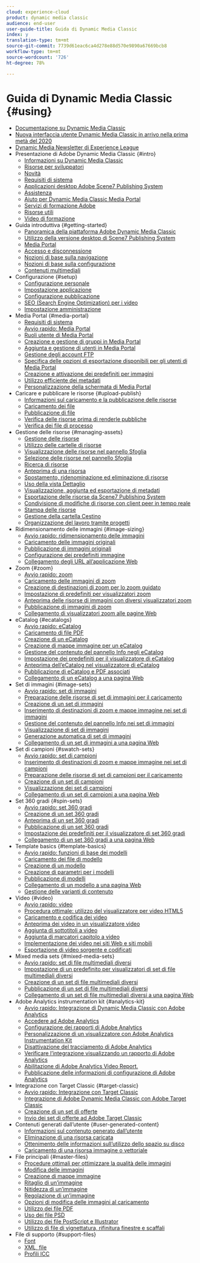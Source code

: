 ```yaml
---
cloud: experience-cloud
product: dynamic media classic
audience: end-user
user-guide-title: Guida di Dynamic Media Classic
index: y
translation-type: tm+mt
source-git-commit: 7739d61eac6ca4d278e88d570e9890a67669bcb8
workflow-type: tm+mt
source-wordcount: '726'
ht-degree: 78%

---
```



# Guida di Dynamic Media Classic {#using}

+ [Documentazione su Dynamic Media Classic](home.md)
+ [Nuova interfaccia utente Dynamic Media Classic in arrivo nella prima metà del 2020](new-ui-2020.md)
+ [Dynamic Media Newsletter di Experience League](dynamic-media-newsletter.md)
+ Presentazione di Adobe Dynamic Media Classic {#intro}
   + [Informazioni su Dynamic Media Classic](introduction.md)
   + [Risorse per sviluppatori](developer-resources.md)
   + [Novità](whats-new.md)
   + [Requisiti di sistema](system-requirements.md)
   + [Applicazioni desktop Adobe Scene7 Publishing System](scene7-publishing-system-desktop-applications.md)
   + [Assistenza](support.md)
   + [Aiuto per Dynamic Media Classic Media Portal](help-scene7-media-portal.md)
   + [Servizi di formazione Adobe](training-services.md)
   + [Risorse utili](popular-resources.md)
   + [Video di formazione](training-videos.md)
+ Guida introduttiva {#getting-started}
   + [Panoramica della piattaforma Adobe Dynamic Media Classic](scene7-platform-overview.md)
   + [Utilizzo della versione desktop di Scene7 Publishing System](using-scene7-publishing-system-desktop.md)
   + [Media Portal](media-portal.md)
   + [Accesso e disconnessione](signing-out.md)
   + [Nozioni di base sulla navigazione](navigation-basics.md)
   + [Nozioni di base sulla configurazione](setup-basics.md)
   + [Contenuti multimediali](rich-media.md)
+ Configurazione {#setup}
   + [Configurazione personale](personal-setup.md)
   + [Impostazione applicazione](application-setup.md)
   + [Configurazione pubblicazione](publish-setup.md)
   + [SEO (Search Engine Optimization) per i video](video-seo-search-engine-optimization.md)
   + [Impostazione amministrazione](administration-setup.md)
+ Media Portal {#media-portal}
   + [Requisiti di sistema](system-requirements-1.md)
   + [Avvio rapido: Media Portal](quick-start-media-portal-administration.md)
   + [Ruoli utente di Media Portal](media-portal-user-roles.md)
   + [Creazione e gestione di gruppi in Media Portal ](creating-media-portal-groups.md)
   + [Aggiunta e gestione di utenti in Media Portal](adding-media-portal-users.md)
   + [Gestione degli account FTP](ftp-accounts.md)
   + [Specifica delle opzioni di esportazione disponibili per gli utenti di Media Portal](specifying-export-options-available-media.md)
   + [Creazione e attivazione dei predefiniti per immagini](creating-enabling-image-presets.md)
   + [Utilizzo efficiente dei metadati](making-efficient-metadata.md)
   + [Personalizzazione della schermata di Media Portal](customizing-media-portal-screen.md)
+ Caricare e pubblicare le risorse {#upload-publish}
   + [Informazioni sul caricamento e la pubblicazione delle risorse](about-asset-upload-publish.md)
   + [Caricamento dei file](uploading-files.md)
   + [Pubblicazione di file ](publishing-files.md)
   + [Verifica delle risorse prima di renderle pubbliche](testing-assets-making-them-public.md)
   + [Verifica dei file di processo](checking-job-files.md)
+ Gestione delle risorse {#managing-assets}
   + [Gestione delle risorse](about-managing-assets.md)
   + [Utilizzo delle cartelle di risorse](asset-folders.md)
   + [Visualizzazione delle risorse nel pannello Sfoglia](viewing-assets-browse-panel.md)
   + [Selezione delle risorse nel pannello Sfoglia](selecting-assets-browse-panel.md)
   + [Ricerca di risorse](searching-assets.md)
   + [Anteprima di una risorsa](previewing-asset.md)
   + [Spostamento, ridenominazione ed eliminazione di risorse](moving-renaming-deleting-assets.md)
   + [Uso della vista Dettaglio ](detail-view.md)
   + [Visualizzazione, aggiunta ed esportazione di metadati](viewing-adding-exporting-metadata.md)
   + [Esportazione delle risorse da Scene7 Publishing System](exporting-assets-scene7-publishing-system.md)
   + [Condivisione di modifiche di risorse con client peer in tempo reale](sharing-asset-changes-peers-real.md)
   + [Stampa delle risorse](printing-assets.md)
   + [Gestione della cartella Cestino](trash-folder.md)
   + [Organizzazione del lavoro tramite progetti](organizing-projects.md)
+ Ridimensionamento delle immagini {#image-sizing}
   + [Avvio rapido: ridimensionamento delle immagini](quick-start-image-sizing.md)
   + [Caricamento delle immagini originali](uploading-master-images.md)
   + [Pubblicazione di immagini originali](publishing-master-images.md)
   + [Configurazione dei predefiniti immagine](setting-image-presets.md)
   + [Collegamento degli URL all’applicazione Web](linking-urls-web-application.md)
+ Zoom {#zoom}
   + [Avvio rapido: zoom](quick-start-zoom.md)
   + [Caricamento delle immagini di zoom](uploading-zoom-images.md)
   + [Creazione di destinazioni di zoom per lo zoom guidato](creating-zoom-targets-guided-zoom.md)
   + [Impostazione di predefiniti per visualizzatori zoom](setting-zoom-viewer-presets.md)
   + [Anteprima delle risorse di immagini con diversi visualizzatori zoom](previewing-image-assets-different-zoom.md)
   + [Pubblicazione di immagini di zoom](publishing-zoom-images.md)
   + [Collegamento di visualizzatori zoom alle pagine Web](linking-zoom-viewers-web-pages.md)
+ eCatalog {#ecatalogs}
   + [Avvio rapido: eCatalog](quick-start-ecatalog.md)
   + [Caricamento di file PDF](uploading-pdf-files.md)
   + [Creazione di un eCatalog](creating-ecatalog.md)
   + [Creazione di mappe immagine per un eCatalog](creating-ecatalog-image-maps.md)
   + [Gestione del contenuto del pannello Info negli eCatalog](info-panel-content.md)
   + [Impostazione dei predefiniti per il visualizzatore di eCatalog](setting-ecatalog-viewer-presets.md)
   + [Anteprima dell’eCatalog nel visualizzatore di eCatalog](previewing-ecatalogs-ecatalog-viewer.md)
   + [Pubblicazione di eCatalog e PDF associati](publishing-ecatalogs-associated-pdfs.md)
   + [Collegamento di un eCatalog a una pagina Web](linking-ecatalog-web-page.md)
+ Set di immagini {#image-sets}
   + [Avvio rapido: set di immagini](quick-start-image-sets.md)
   + [Preparazione delle risorse di set di immagini per il caricamento](preparing-image-set-assets-upload.md)
   + [Creazione di un set di immagini](creating-image-set.md)
   + [Inserimento di destinazioni di zoom e mappe immagine nei set di immagini](including-zoom-targets-image-maps.md)
   + [Gestione del contenuto del pannello Info nei set di immagini](info-panel-content-1.md)
   + [Visualizzazione di set di immagini](viewing-image-sets.md)
   + [Generazione automatica di set di immagini](automated-image-set-generation.md)
   + [Collegamento di un set di immagini a una pagina Web](linking-image-set-web-page.md)
+ Set di campioni {#swatch-sets}
   + [Avvio rapido: set di campioni](quick-start-swatch-sets.md)
   + [Inserimento di destinazioni di zoom e mappe immagine nei set di campioni](including-zoom-targets-image-maps-1.md)
   + [Preparazione delle risorse di set di campioni per il caricamento](preparing-swatch-set-assets-upload.md)
   + [Creazione di un set di campioni](creating-swatch-set.md)
   + [Visualizzazione dei set di campioni](viewing-swatch-sets.md)
   + [Collegamento di un set di campioni a una pagina Web](linking-swatch-set-web-page.md)
+ Set 360 gradi {#spin-sets}
   + [Avvio rapido: set 360 gradi](quick-start-spin-sets.md)
   + [Creazione di un set 360 gradi](creating-spin-set.md)
   + [Anteprima di un set 360 gradi](previewing-spin-set.md)
   + [Pubblicazione di un set 360 gradi](publishing-spin-set.md)
   + [Impostazione dei predefiniti per il visualizzatore di set 360 gradi](setting-spin-set-viewer-presets.md)
   + [Collegamento di un set 360 gradi a una pagina Web](linking-spin-set-web-page.md)
+ Template basics {#template-basics}
   + [Avvio rapido: funzioni di base dei modelli](quick-start-template-basics.md)
   + [Caricamento dei file di modello](uploading-template-files.md)
   + [Creazione di un modello](creating-template.md)
   + [Creazione di parametri per i modelli](creating-template-parameters.md)
   + [Pubblicazione di modelli](publishing-templates.md)
   + [Collegamento di un modello a una pagina Web](linking-template-web-page.md)
   + [Gestione delle varianti di contenuto](content-variations.md)
+ Video {#video}
   + [Avvio rapido: video](quick-start-video.md)
   + [Procedura ottimale: utilizzo del visualizzatore per video HTML5](best-practice-using-html5-video.md)
   + [Caricamento e codifica dei video](uploading-encoding-videos.md)
   + [Anteprima dei video in un visualizzatore video](previewing-videos-video-viewer.md)
   + [Aggiunta di sottotitoli a video](adding-captions-video.md)
   + [Aggiunta di marcatori capitolo a video](adding-chapter-markers-video.md)
   + [Implementazione dei video nei siti Web e siti mobili](deploying-video-websites-mobile-sites.md)
   + [Esportazione di video sorgente e codificati](exporting-source-encoded-videos.md)
+ Mixed media sets {#mixed-media-sets}
   + [Avvio rapido: set di file multimediali diversi](quick-start-mixed-media-sets.md)
   + [Impostazione di un predefinito per visualizzatori di set di file multimediali diversi](setting-mixed-media-set-viewer.md)
   + [Creazione di un set di file multimediali diversi](creating-mixed-media-set.md)
   + [Pubblicazione di un set di file multimediali diversi](publishing-mixed-media-set.md)
   + [Collegamento di un set di file multimediali diversi a una pagina Web](linking-mixed-media-set-web.md)
+ Adobe Analytics instrumentation kit {#analytics-kit}
   + [Avvio rapido: Integrazione di Dynamic Media Classic con Adobe Analytics](quick-start-integrating-scene7-analytics.md)
   + [Accedere ad Adobe Analytics](log-analytics.md)
   + [Configurazione dei rapporti di Adobe Analytics](configuring-analytics-reports.md)
   + [Personalizzazione di un visualizzatore con Adobe Analytics Instrumentation Kit](instrumenting-viewer-using-analytics-instrumentation.md)
   + [Disattivazione del tracciamento di Adobe Analytics](disabling-analytics-tracking.md)
   + [Verificare l’integrazione visualizzando un rapporto di Adobe Analytics](testing-integration-viewing-analytics-report.md)
   + [Abilitazione di Adobe Analytics Video Report.](enabling-analytics-video-reports.md)
   + [Pubblicazione delle informazioni di configurazione di Adobe Analytics](publishing-analytics-configuration-information.md)
+ Integrazione con Target Classic {#target-classic}
   + [Avvio rapido: Integrazione con Target Classic](quick-start-target-classic-integration.md)
   + [Integrazione di Adobe Dynamic Media Classic con Adobe Target Classic](integrating-scene7-target-classic.md)
   + [Creazione di un set di offerte](creating-offer-set.md)
   + [Invio dei set di offerte ad Adobe Target Classic](pushing-offer-sets-target-classic.md)
+ Contenuti generati dall’utente {#user-generated-content}
   + [Informazioni sul contenuto generato dall’utente](about-ugc.md)
   + [Eliminazione di una risorsa caricata](deleting-uploaded-asset.md)
   + [Ottenimento delle informazioni sull’utilizzo dello spazio su disco](getting-disk-usage-information.md)
   + [Caricamento di una risorsa immagine o vettoriale](uploading-image-asset-or-vector.md)
+ File principali {#master-files}
   + [Procedure ottimali per ottimizzare la qualità delle immagini](best-practices-optimizing-quality-images.md)
   + [Modifica delle immagini](editing-images.md)
   + [Creazione di mappe immagine](creating-image-maps.md)
   + [Ritaglio di un’immagine](cropping-image.md)
   + [Nitidezza di un’immagine](sharpening-image.md)
   + [Regolazione di un’immagine](adjusting-image.md)
   + [Opzioni di modifica delle immagini al caricamento](image-editing-options-upload.md)
   + [Utilizzo dei file PDF](pdfs.md)
   + [Uso dei file PSD ](psd-files.md)
   + [Utilizzo dei file PostScript e Illustrator](postscript-illustrator-files.md)
   + [Utilizzo di file di vignettatura, rifinitura finestre e scaffali](vignette-window-covering-cabinet-files.md)
+ File di supporto {#support-files}
   + [Font](fonts.md)
   + [XML, file](xml-files.md)
   + [Profili ICC](icc-profiles.md)

